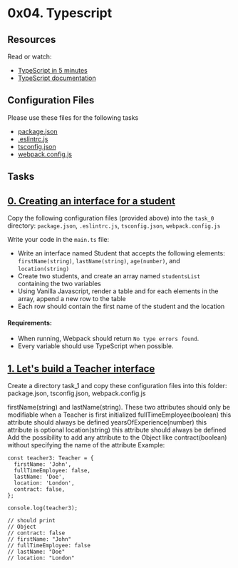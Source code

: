 # 0x04. Typescript

## Resources
Read or watch:

* [TypeScript in 5 minutes](./https://www.typescriptlang.org/docs/handbook/typescript-in-5-minutes.html)
* [TypeScript documentation](./https://www.typescriptlang.org/docs/handbook/basic-types.html)

## Configuration Files
Please use these files for the following tasks

* [package.json](./)
* [.eslintrc.js](./)
* [tsconfig.json](./)
* [webpack.config.js](./)

## Tasks

## [0. Creating an interface for a student](./)
Copy the following configuration files (provided above) into the `task_0` directory: `package.json`, `.eslintrc.js`, `tsconfig.json`, `webpack.config.js`

Write your code in the `main.ts` file:

* Write an interface named Student that accepts the following elements: `firstName(string)`, `lastName(string)`, `age(number)`, and `location(string)`
* Create two students, and create an array named `studentsList` containing the two variables
* Using Vanilla Javascript, render a table and for each elements in the array, append a new row to the table
* Each row should contain the first name of the student and the location

#### Requirements:
* When running, Webpack should return `No type errors found`.
* Every variable should use TypeScript when possible.

## [1. Let's build a Teacher interface](./)
Create a directory task_1 and copy these configuration files into this folder: package.json, tsconfig.json, webpack.config.js

firstName(string) and lastName(string). These two attributes should only be modifiable when a Teacher is first initialized
fullTimeEmployee(boolean) this attribute should always be defined
yearsOfExperience(number) this attribute is optional
location(string) this attribute should always be defined
Add the possibility to add any attribute to the Object like contract(boolean) without specifying the name of the attribute
Example:
```
const teacher3: Teacher = {
  firstName: 'John',
  fullTimeEmployee: false,
  lastName: 'Doe',
  location: 'London',
  contract: false,
};

console.log(teacher3);

// should print
// Object
// contract: false
// firstName: "John"
// fullTimeEmployee: false
// lastName: "Doe"
// location: "London"
```
